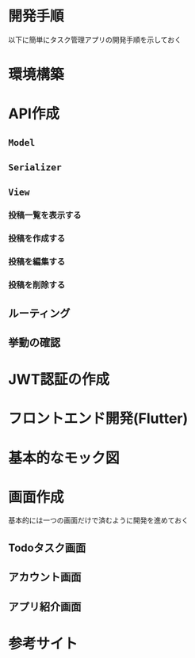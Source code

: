 # 開発手順

以下に簡単にタスク管理アプリの開発手順を示しておく

# 環境構築


# API作成


## `Model`


## `Serializer`


## `View`

### 投稿一覧を表示する


### 投稿を作成する


### 投稿を編集する


### 投稿を削除する


## ルーティング


## 挙動の確認


# JWT認証の作成



# フロントエンド開発(Flutter)


# 基本的なモック図


# 画面作成

基本的には一つの画面だけで済むように開発を進めておく

## Todoタスク画面

## アカウント画面

## アプリ紹介画面


# 参考サイト